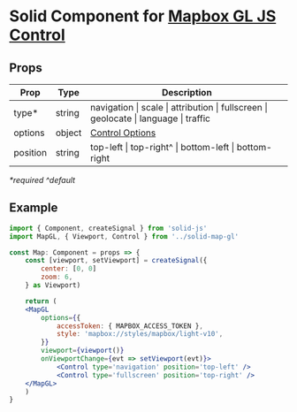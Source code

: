# Solid Component for [Mapbox GL JS Control](https://docs.mapbox.com/mapbox-gl-js/api/markers/)

## Props

| Prop     | Type   | Description                                                                          |
| -------- | ------ | ------------------------------------------------------------------------------------ |
| type\*   | string | navigation \| scale \| attribution \| fullscreen \| geolocate \| language \| traffic |
| options  | object | [Control Options](https://docs.mapbox.com/mapbox-gl-js/api/markers/)                 |
| position | string | top-left \| top-right^ \| bottom-left \| bottom-right                                |

_\*required_
_\^default_

## Example

```jsx
import { Component, createSignal } from 'solid-js'
import MapGL, { Viewport, Control } from '../solid-map-gl'

const Map: Component = props => {
    const [viewport, setViewport] = createSignal({
        center: [0, 0]
        zoom: 6,
    } as Viewport)

    return (
    <MapGL
        options={{
            accessToken: { MAPBOX_ACCESS_TOKEN },
            style: 'mapbox://styles/mapbox/light-v10',
        }}
        viewport={viewport()}
        onViewportChange={evt => setViewport(evt)}>
            <Control type='navigation' position='top-left' />
            <Control type='fullscreen' position='top-right' />
    </MapGL>
    )
}
```

